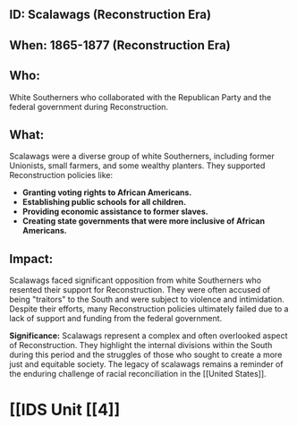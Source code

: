 ## ID: Scalawags (Reconstruction Era)

## When: 1865-1877 (Reconstruction Era)

## Who:  
White Southerners who collaborated with the Republican Party and the federal government during Reconstruction.

## What:
Scalawags were a diverse group of white Southerners, including former Unionists, small farmers, and some wealthy planters. They supported Reconstruction policies like:

* **Granting voting rights to African Americans.**
* **Establishing public schools for all children.**
* **Providing economic assistance to former slaves.**
* **Creating state governments that were more inclusive of African Americans.**

## Impact:  
Scalawags faced significant opposition from white Southerners who resented their support for Reconstruction. They were often accused of being "traitors" to the South and were subject to violence and intimidation.  Despite their efforts, many Reconstruction policies ultimately failed due to a lack of support and funding from the federal government. 

**Significance:** Scalawags represent a complex and often overlooked aspect of Reconstruction. They highlight the internal divisions within the South during this period and the struggles of those who sought to create a more just and equitable society.  The legacy of scalawags remains a reminder of the enduring challenge of racial reconciliation in the [[United States]]. 

# [[IDS Unit [[4]]